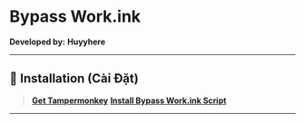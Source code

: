 # Bypass Work.ink
**Developed by:** **Huyyhere**

---

## 🚀 Installation (Cài Đặt)

> **[Get Tampermonkey](https://chromewebstore.google.com/detail/tampermonkey/dhdgffkkebhmkfjojejmpbldmpobfkfo?hl)**
> **[Install Bypass Work.ink Script](https://github.com/Huyyhere/Bypass-work.ink/raw/main/bypass-work-ink.js)**
---
